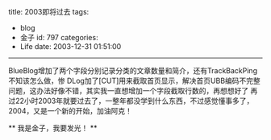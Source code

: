 title: 2003即将过去
tags:
  - blog
  - 金子
id: 797
categories:
  - Life
date: 2003-12-31 01:51:00
---
BlueBlog增加了两个字段分别记录分类的文章数量和简介，还有TrackBackPing不知该怎么做，惨
DLog加了[CUT]用来截取首页显示，解决首页UBB编码不完整问题，这办法好像不错，其实我一直想增加一个字段截取行数的，再想想好了
再过22小时2003年就要过去了，一整年都没学到什么东西，不过感觉懂事多了，2004，又是一个新的开始，加油阿克！

** 我是金子，我要发光！ **